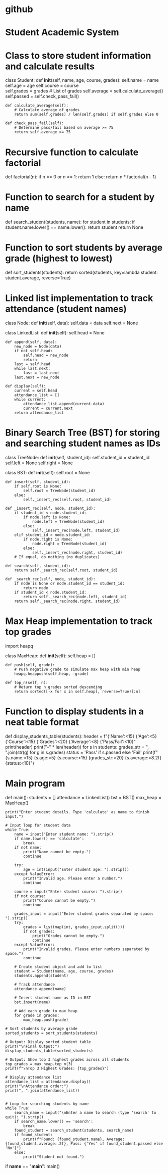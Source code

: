 # github

# Student Academic System

# Class to store student information and calculate results
class Student:
    def __init__(self, name, age, course, grades):
        self.name = name
        self.age = age
        self.course = course                                                                                                                                                                                                                                    
        self.grades = grades  # List of grades
        self.average = self.calculate_average()
        self.passed = self.check_pass_fail()

    def calculate_average(self):
        # Calculate average of grades
        return sum(self.grades) / len(self.grades) if self.grades else 0

    def check_pass_fail(self):
        # Determine pass/fail based on average >= 75
        return self.average >= 75

# Recursive function to calculate factorial 
def factorial(n):
    if n == 0 or n == 1:
        return 1
    else:
        return n * factorial(n - 1)

# Function to search for a student by name 
def search_student(students, name):
    for student in students:
        if student.name.lower() == name.lower():
            return student
    return None

# Function to sort students by average grade (highest to lowest)
def sort_students(students):
    return sorted(students, key=lambda student: student.average, reverse=True)

# Linked list implementation to track attendance (student names)
class Node:
    def __init__(self, data):
        self.data = data
        self.next = None

class LinkedList:
    def __init__(self):
        self.head = None

    def append(self, data):
        new_node = Node(data)
        if not self.head:
            self.head = new_node
            return
        last = self.head
        while last.next:
            last = last.next
        last.next = new_node

    def display(self):
        current = self.head
        attendance_list = []
        while current:
            attendance_list.append(current.data)
            current = current.next
        return attendance_list

# Binary Search Tree (BST) for storing and searching student names as IDs
class TreeNode:
    def __init__(self, student_id):
        self.student_id = student_id
        self.left = None
        self.right = None

class BST:
    def __init__(self):
        self.root = None

    def insert(self, student_id):
        if self.root is None:
            self.root = TreeNode(student_id)
        else:
            self._insert_rec(self.root, student_id)

    def _insert_rec(self, node, student_id):
        if student_id < node.student_id:
            if node.left is None:
                node.left = TreeNode(student_id)
            else:
                self._insert_rec(node.left, student_id)
        elif student_id > node.student_id:
            if node.right is None:
                node.right = TreeNode(student_id)
            else:
                self._insert_rec(node.right, student_id)
        # If equal, do nothing (no duplicates)

    def search(self, student_id):
        return self._search_rec(self.root, student_id)

    def _search_rec(self, node, student_id):
        if node is None or node.student_id == student_id:
            return node
        if student_id < node.student_id:
            return self._search_rec(node.left, student_id)
        return self._search_rec(node.right, student_id)

# Max Heap implementation to track top grades
import heapq

class MaxHeap:
    def __init__(self):
        self.heap = []

    def push(self, grade):
        # Push negative grade to simulate max heap with min heap
        heapq.heappush(self.heap, -grade)

    def top_n(self, n):
        # Return top n grades sorted descending
        return sorted([-x for x in self.heap], reverse=True)[:n]

# Function to display students in a neat table format
def display_students_table(students):
    header = f"{'Name':<15} {'Age':<5} {'Course':<15} {'Grades':<20} {'Average':<8} {'Pass/Fail':<10}"
    print(header)
    print("-" * len(header))
    for s in students:
        grades_str = ", ".join(str(g) for g in s.grades)
        status = 'Pass' if s.passed else 'Fail'
        print(f"{s.name:<15} {s.age:<5} {s.course:<15} {grades_str:<20} {s.average:<8.2f} {status:<10}")

# Main program
def main():
    students = []
    attendance = LinkedList()
    bst = BST()
    max_heap = MaxHeap()

    print("Enter student details. Type 'calculate' as name to finish input.")

    # Input loop for student data
    while True:
        name = input("Enter student name: ").strip()
        if name.lower() == 'calculate':
            break
        if not name:
            print("Name cannot be empty.")
            continue

        try:
            age = int(input("Enter student age: ").strip())
        except ValueError:
            print("Invalid age. Please enter a number.")
            continue

        course = input("Enter student course: ").strip()
        if not course:
            print("Course cannot be empty.")
            continue

        grades_input = input("Enter student grades separated by space: ").strip()
        try:
            grades = list(map(int, grades_input.split()))
            if not grades:
                print("Grades cannot be empty.")
                continue
        except ValueError:
            print("Invalid grades. Please enter numbers separated by space.")
            continue

        # Create student object and add to list
        student = Student(name, age, course, grades)
        students.append(student)

        # Track attendance
        attendance.append(name)

        # Insert student name as ID in BST
        bst.insert(name)

        # Add each grade to max heap
        for grade in grades:
            max_heap.push(grade)

    # Sort students by average grade
    sorted_students = sort_students(students)

    # Output: Display sorted student table
    print("\nFinal Output:")
    display_students_table(sorted_students)

    # Output: Show top 3 highest grades across all students
    top_grades = max_heap.top_n(3)
    print(f"\nTop 3 Highest Grades: {top_grades}")

    # Display attendance list
    attendance_list = attendance.display()
    print("\nAttendance order:")
    print(", ".join(attendance_list))


    # Loop for searching students by name
    while True:
        search_name = input("\nEnter a name to search (type 'search' to quit): ").strip()
        if search_name.lower() == 'search':
            break
        found_student = search_student(students, search_name)
        if found_student:
            print(f"Found: {found_student.name}, Average: {found_student.average:.2f}, Pass: {'Yes' if found_student.passed else 'No'}")
        else:
            print("Student not found.")

if __name__ == "__main__":
    main()
